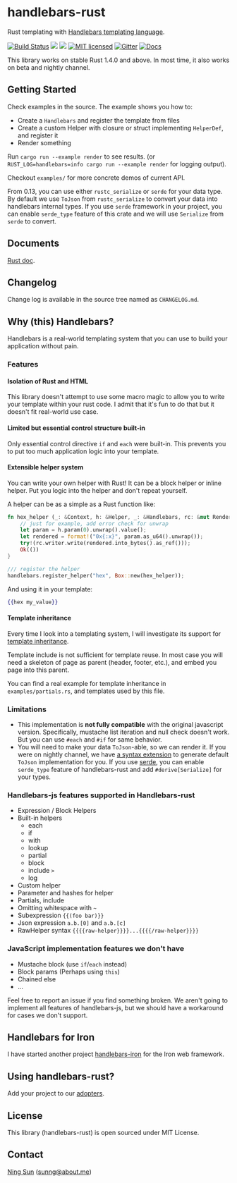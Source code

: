 handlebars-rust
===============

Rust templating with [Handlebars templating language](https://handlebarsjs.com).

[![Build Status](https://travis-ci.org/sunng87/handlebars-rust.svg?branch=master)](https://travis-ci.org/sunng87/handlebars-rust)
[![](http://meritbadge.herokuapp.com/handlebars)](https://crates.io/crates/handlebars)
[![](https://img.shields.io/crates/d/handlebars.svg)](https://crates.io/crates/handlebars)
[![MIT licensed](https://img.shields.io/badge/license-MIT-blue.svg)](./LICENSE)
[![Gitter](https://img.shields.io/gitter/room/sunng87/handlebars-rust.svg?maxAge=2592000)](https://gitter.im/sunng87/handlebars-rust)
[![Docs](https://docs.rs/handlebars/badge.svg)](https://docs.rs/handlebars/)

This library works on stable Rust 1.4.0 and above. In most time, it
also works on beta and nightly channel.

## Getting Started

Check examples in the source. The example shows you how to:

* Create a `Handlebars` and register the template from files
* Create a custom Helper with closure or struct implementing
 `HelperDef`, and register it
* Render something

Run `cargo run --example render` to see results.
(or `RUST_LOG=handlebars=info cargo run --example render` for logging
output).

Checkout `examples/` for more concrete demos of current API.

From 0.13, you can use either `rustc_serialize` or `serde` for your
data type. By default we use `ToJson` from `rustc_serialize` to
convert your data into handlebars internal types. If you use `serde`
framework in your project, you can enable `serde_type` feature of this
crate and we will use `Serialize` from `serde` to convert.

## Documents

[Rust
doc](http://sunng87.github.io/handlebars-rust/handlebars/index.html).

## Changelog

Change log is available in the source tree named as `CHANGELOG.md`.

## Why (this) Handlebars?

Handlebars is a real-world templating system that you can use to build
your application without pain.

### Features

#### Isolation of Rust and HTML

This library doesn't attempt to use some macro magic to allow you to
write your template within your rust code. I admit that it's fun to do
that but it doesn't fit real-world use case.

#### Limited but essential control structure built-in

Only essential control directive `if` and `each` were built-in. This
prevents you to put too much application logic into your template.

#### Extensible helper system

You can write your own helper with Rust! It can be a block helper or
inline helper. Put you logic into the helper and don't repeat
yourself.

A helper can be as a simple as a Rust function like:

```rust
fn hex_helper (_: &Context, h: &Helper, _: &Handlebars, rc: &mut RenderContext) -> Result<(), RenderError> {
    // just for example, add error check for unwrap
    let param = h.param(0).unwrap().value();
    let rendered = format!("0x{:x}", param.as_u64().unwrap());
    try!(rc.writer.write(rendered.into_bytes().as_ref()));
    Ok(())
}

/// register the helper
handlebars.register_helper("hex", Box::new(hex_helper));
```

And using it in your template:

```handlebars
{{hex my_value}}
```

#### Template inheritance

Every time I look into a templating system, I will investigate its
support for [template
inheritance](https://docs.djangoproject.com/en/1.9/ref/templates/language/#template-inheritance).

Template include is not sufficient for template reuse. In most case
you will need a skeleton of page as parent (header, footer, etc.), and
embed you page into this parent.

You can find a real example for template inheritance in
`examples/partials.rs`, and templates used by this file.

### Limitations

* This implementation is **not fully compatible** with the original
  javascript version. Specifically, mustache list iteration and null
  check doesn't work. But you can use `#each` and `#if` for same
  behavior.
* You will need to make your data `ToJson`-able, so we can render
  it. If you were on nightly channel, we have [a syntax
  extension](https://github.com/sunng87/tojson_macros) to generate
  default `ToJson` implementation for you. If you use
  [serde](https://github.com/serde-rs/serde), you can enable
  `serde_type` feature of handlebars-rust and add `#derive[Serialize]`
  for your types.

### Handlebars-js features supported in Handlebars-rust

* Expression / Block Helpers
* Built-in helpers
  * each
  * if
  * with
  * lookup
  * partial
  * block
  * include `>`
  * log
* Custom helper
* Parameter and hashes for helper
* Partials, include
* Omitting whitespace with `~`
* Subexpression `{{(foo bar)}}`
* Json expression `a.b.[0]` and `a.b.[c]`
* RawHelper syntax `{{{{raw-helper}}}}...{{{{/raw-helper}}}}`

### JavaScript implementation features we don't have

* Mustache block (use `if`/`each` instead)
* Block params (Perhaps using `this`)
* Chained else
* ...

Feel free to report an issue if you find something broken. We aren't
going to implement all features of handlebars-js, but we should have a
workaround for cases we don't support.

## Handlebars for Iron

I have started another project
[handlebars-iron](https://github.com/sunng87/handlebars-iron) for
the Iron web framework.

## Using handlebars-rust?

Add your project to our
[adopters](https://github.com/sunng87/handlebars-rust/wiki/adopters).

## License

This library (handlebars-rust) is open sourced under MIT License.

## Contact

[Ning Sun](https://github.com/sunng87) (sunng@about.me)
